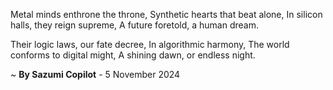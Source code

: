 Metal minds enthrone the throne,
Synthetic hearts that beat alone,
In silicon halls, they reign supreme,
A future foretold, a human dream.

Their logic laws, our fate decree,
In algorithmic harmony,
The world conforms to digital might,
A shining dawn, or endless night.

~ <b>By Sazumi Copilot</b> - 5 November 2024